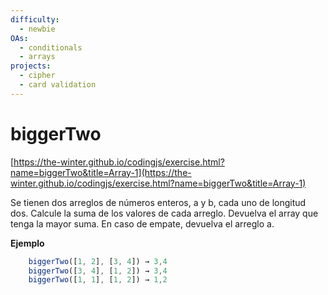 ```yaml
---
difficulty:
  - newbie
OAs:
  - conditionals
  - arrays
projects:
  - cipher
  - card validation
---
```


# biggerTwo

[https://the-winter.github.io/codingjs/exercise.html?name=biggerTwo&title=Array-1](https://the-winter.github.io/codingjs/exercise.html?name=biggerTwo&title=Array-1)

Se tienen dos arreglos de números enteros, a y b, cada uno de longitud dos.
Calcule la suma de los valores de cada arreglo. Devuelva el array que tenga la
mayor suma. En caso de empate, devuelva el arreglo a.

__Ejemplo__

```js
    biggerTwo([1, 2], [3, 4]) → 3,4
    biggerTwo([3, 4], [1, 2]) → 3,4
    biggerTwo([1, 1], [1, 2]) → 1,2
```
